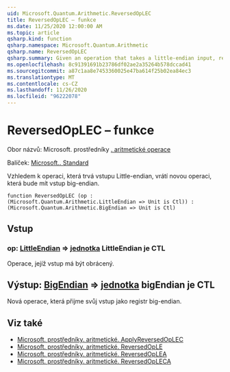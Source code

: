 ```yaml
---
uid: Microsoft.Quantum.Arithmetic.ReversedOpLEC
title: ReversedOpLEC – funkce
ms.date: 11/25/2020 12:00:00 AM
ms.topic: article
qsharp.kind: function
qsharp.namespace: Microsoft.Quantum.Arithmetic
qsharp.name: ReversedOpLEC
qsharp.summary: Given an operation that takes a little-endian input, returns a new operation that takes a big-endian input.
ms.openlocfilehash: 8c91391691b23786df02ae2a35264b578dccad41
ms.sourcegitcommit: a87c1aa8e7453360025e47ba614f25b02ea84ec3
ms.translationtype: MT
ms.contentlocale: cs-CZ
ms.lasthandoff: 11/26/2020
ms.locfileid: "96222078"
---
```

# <a name="reversedoplec-function"></a>ReversedOpLEC – funkce

Obor názvů: Microsoft. prostředníky [. aritmetické operace](xref:Microsoft.Quantum.Arithmetic)

Balíček: [Microsoft.. Standard](https://nuget.org/packages/Microsoft.Quantum.Standard)


Vzhledem k operaci, která trvá vstupu Little-endian, vrátí novou operaci, která bude mít vstup big-endian.

```qsharp
function ReversedOpLEC (op : (Microsoft.Quantum.Arithmetic.LittleEndian => Unit is Ctl)) : (Microsoft.Quantum.Arithmetic.BigEndian => Unit is Ctl)
```


## <a name="input"></a>Vstup

### <a name="op--littleendian--unit--is-ctl"></a>op: [LittleEndian](xref:Microsoft.Quantum.Arithmetic.LittleEndian) => [jednotka](xref:microsoft.quantum.lang-ref.unit) LittleEndian je CTL

Operace, jejíž vstup má být obrácený.



## <a name="output--bigendian--unit--is-ctl"></a>Výstup: [BigEndian](xref:Microsoft.Quantum.Arithmetic.BigEndian) => [jednotka](xref:microsoft.quantum.lang-ref.unit) bigEndian je CTL

Nová operace, která přijme svůj vstup jako registr big-endian.

## <a name="see-also"></a>Viz také

- [Microsoft. prostředníky. aritmetické. ApplyReversedOpLEC](xref:Microsoft.Quantum.Arithmetic.ApplyReversedOpLEC)
- [Microsoft. prostředníky. aritmetické. ReversedOpLE](xref:Microsoft.Quantum.Arithmetic.ReversedOpLE)
- [Microsoft. prostředníky. aritmetické. ReversedOpLEA](xref:Microsoft.Quantum.Arithmetic.ReversedOpLEA)
- [Microsoft. prostředníky. aritmetické. ReversedOpLECA](xref:Microsoft.Quantum.Arithmetic.ReversedOpLECA)